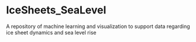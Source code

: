 # IceSheets_SeaLevel
A repository of machine learning and visualization to support data regarding ice sheet dynamics and sea level rise

